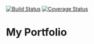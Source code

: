 [![Build Status](https://travis-ci.com/Diama1/portfolio-backend.svg?token=BxusRzdNr5xPuq5aRKmj&branch=develop)](https://travis-ci.com/Diama1/portfolio-backend) [![Coverage Status](https://coveralls.io/repos/github/Diama1/portfolio-backend/badge.svg?branch=develop)](https://coveralls.io/github/Diama1/portfolio-backend?branch=develop)

# My Portfolio